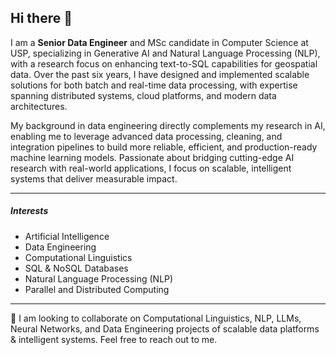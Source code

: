 ## Hi there 👋

I am a **Senior Data Engineer** and MSc candidate in Computer Science at USP, specializing in Generative AI and 
Natural Language Processing (NLP), with a research focus on enhancing text-to-SQL capabilities for geospatial data. 
Over the past six years, I have designed and implemented scalable solutions for both batch and real-time 
data processing, with expertise spanning distributed systems, cloud platforms, and modern data architectures.

My background in data engineering directly complements my research in AI, enabling me to leverage advanced 
data processing, cleaning, and integration pipelines to build more reliable, efficient, and production-ready 
machine learning models. Passionate about bridging cutting-edge AI research with real-world applications, 
I focus on scalable, intelligent systems that deliver measurable impact.

---

##### Interests
- Artificial Intelligence
- Data Engineering
- Computational Linguistics
- SQL & NoSQL Databases
- Natural Language Processing (NLP)
- Parallel and Distributed Computing

---

🤝 I am looking to collaborate on Computational Linguistics, NLP, LLMs, Neural Networks, 
and Data Engineering projects of scalable data platforms & intelligent systems.
Feel free to reach out to me.